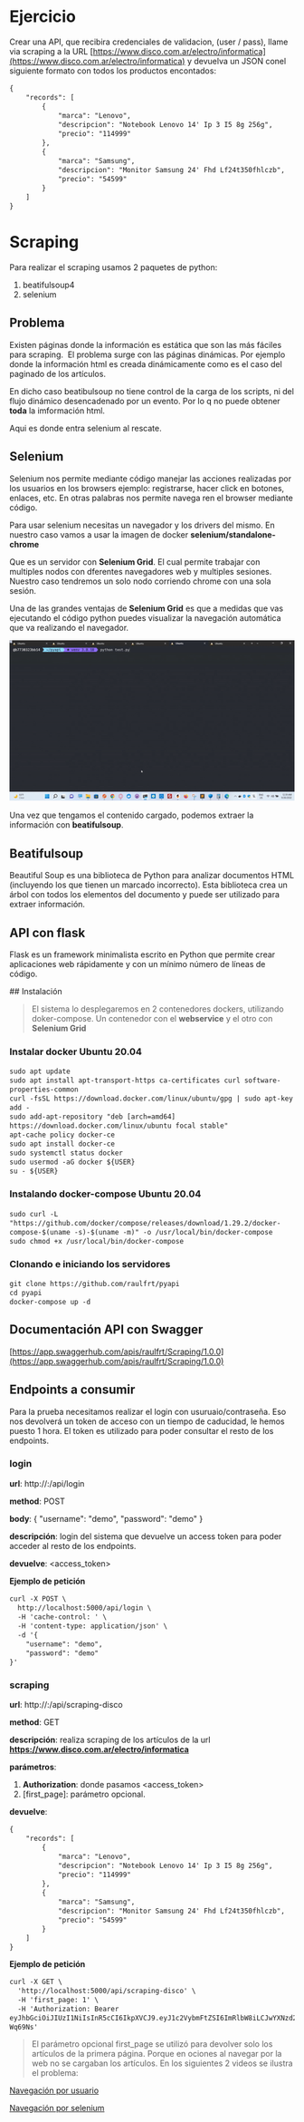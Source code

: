 # Ejercicio

Crear una API, que recibira credenciales de validacion, (user / pass), llame via
scraping a la URL [https://www.disco.com.ar/electro/informatica](https://www.disco.com.ar/electro/informatica) y devuelva un
JSON conel siguiente formato con todos los productos encontados:

```
{
    "records": [
        {
            "marca": "Lenovo",
            "descripcion": "Notebook Lenovo 14' Ip 3 I5 8g 256g",
            "precio": "114999"
        },
        {
            "marca": "Samsung",
            "descripcion": "Monitor Samsung 24' Fhd Lf24t350fhlczb",
            "precio": "54599"
        }
    ]
}
```

# Scraping

Para realizar el scraping usamos 2 paquetes de python:

1.  beatifulsoup4
2.  selenium

## Problema

Existen páginas donde la información es estática que son las más fáciles para scraping. 
El problema surge con las páginas dinámicas. Por ejemplo donde la información
html es creada dinámicamente como es el caso del paginado de los artículos.

En dicho caso beatibulsoup no tiene control de la carga de los scripts, ni del 
flujo dinámico desencadenado por un evento. Por lo q no puede obtener **toda**
la imformación html.

Aqui es donde entra selenium al rescate.

## Selenium

Selenium nos permite mediante código manejar las acciones realizadas por los
usuarios en los browsers ejemplo: registrarse, hacer click en botones, enlaces,
etc. En otras palabras nos permite navega ren el browser mediante código.

Para usar selenium necesitas un navegador y los drivers del mismo.
En nuestro caso vamos a usar la imagen de docker **selenium/standalone-chrome**

Que es un servidor con **Selenium Grid**. El cual permite trabajar con
multiples nodos con dferentes navegadores web y multiples sesiones.
Nuestro caso tendremos un solo nodo corriendo chrome con una sola sesión.

Una de las grandes ventajas de **Selenium Grid** es que a medidas que vas
ejecutando el código python puedes visualizar la navegación automática que va
realizando el navegador.

![Selenium-Grid](./doc/img/selenium-grid-1.gif)

Una vez que tengamos el contenido cargado, podemos extraer la información con
**beatifulsoup**.

## Beatifulsoup

Beautiful Soup es una biblioteca de Python para analizar documentos 
HTML (incluyendo los que tienen un marcado incorrecto). Esta biblioteca 
crea un árbol con todos los elementos del documento y puede ser utilizado 
para extraer información.

## API con flask
Flask es un framework minimalista escrito en Python que permite crear 
aplicaciones web rápidamente y con un mínimo número de líneas de código.

## Instalación

> El sistema lo desplegaremos en 2 contenedores dockers, utilizando
doker-compose. Un contenedor con el **webservice** y el otro con **Selenium Grid**

### Instalar docker Ubuntu 20.04

```
sudo apt update
sudo apt install apt-transport-https ca-certificates curl software-properties-common
curl -fsSL https://download.docker.com/linux/ubuntu/gpg | sudo apt-key add -
sudo add-apt-repository "deb [arch=amd64] https://download.docker.com/linux/ubuntu focal stable"
apt-cache policy docker-ce
sudo apt install docker-ce
sudo systemctl status docker
sudo usermod -aG docker ${USER}
su - ${USER}
```

### Instalando docker-compose Ubuntu 20.04

```
sudo curl -L "https://github.com/docker/compose/releases/download/1.29.2/docker-compose-$(uname -s)-$(uname -m)" -o /usr/local/bin/docker-compose
sudo chmod +x /usr/local/bin/docker-compose
```

### Clonando e iniciando los servidores

```
git clone https://github.com/raulfrt/pyapi
cd pyapi
docker-compose up -d
```

## Documentación API con Swagger

[https://app.swaggerhub.com/apis/raulfrt/Scraping/1.0.0](https://app.swaggerhub.com/apis/raulfrt/Scraping/1.0.0)

## Endpoints a consumir

Para la prueba necesitamos realizar el login con usuruaio/contraseña. Eso nos
devolverá un token de acceso con un tiempo de caducidad, le hemos puesto 1
hora. El token es utilizado para poder consultar el resto de los endpoints.

### login

**url**: http://<servername>:<port>/api/login

**method**: POST

**body**: {
    "username": "demo",
    "password": "demo"
}

**descripción**: login del sistema que devuelve un access token para poder acceder
al resto de los endpoints.

**devuelve**: <access_token>

**Ejemplo de petición**

```
curl -X POST \
  http://localhost:5000/api/login \
  -H 'cache-control: ' \
  -H 'content-type: application/json' \
  -d '{
	"username": "demo",
	"password": "demo"
}'
```

### scraping

**url**: http://<servername>:<port>/api/scraping-disco

**method**: GET

**descripción**: realiza scraping de los artículos de la url 
**https://www.disco.com.ar/electro/informatica**

**parámetros**:

1.  **Authorization**: donde pasamos <access_token>
2.  [first_page]: parámetro opcional.

**devuelve**:

```
{
    "records": [
        {
            "marca": "Lenovo",
            "descripcion": "Notebook Lenovo 14' Ip 3 I5 8g 256g",
            "precio": "114999"
        },
        {
            "marca": "Samsung",
            "descripcion": "Monitor Samsung 24' Fhd Lf24t350fhlczb",
            "precio": "54599"
        }
    ]
}
``` 

**Ejemplo de petición**

```
curl -X GET \
  'http://localhost:5000/api/scraping-disco' \
  -H 'first_page: 1' \
  -H 'Authorization: Bearer eyJhbGciOiJIUzI1NiIsInR5cCI6IkpXVCJ9.eyJ1c2VybmFtZSI6ImRlbW8iLCJwYXNzd29yZCI6ImRlbW8iLCJleHAiOjE2NjkzOTEyOTN9.Sc0FgUxgfQlXUmID4UGrvGTST7n0s6_AmBbw-Wq69Ns'
```

> El parámetro opcional first_page se utilizó para devolver solo los artículos
de la primera página. Porque en ociones al navegar por la web no se cargaban 
los artículos. En los siguientes 2 videos se ilustra el problema:

[Navegación por usuario](https://drive.google.com/file/d/1h5LfhwXjYRUqKdntip7JTQWsF4Vb-RNu/view?usp=sharing)

[Navegación por selenium](https://drive.google.com/file/d/1h5LfhwXjYRUqKdntip7JTQWsF4Vb-RNu/view?usp=sharing)





